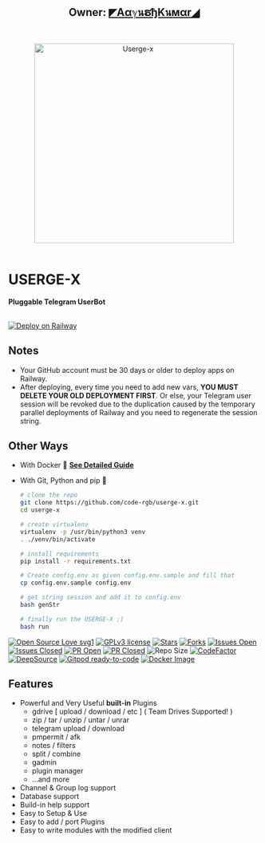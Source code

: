 <h2 align="center"><b>Owner: <a href="https://telegram.dog/AayushxKUMARZ">◤AαℽนຮђKนᴍαr◢</a></b></h2>
<br>
<p align="center">
   <a href="https://github.com/code-rgb/USERGE-X"><img src="https://telegra.ph/file/07fd6c82047993ce244a2.png" alt="Userge-x" width=400px></a>
   <br>
   <br>
</p>
<h1>USERGE-X</h1>
<b>Pluggable Telegram UserBot</b>
<br>
<br>

[![Deploy on Railway](https://railway.app/button.svg)](https://railway.app/new/template?template=https%3A%2F%2Fgithub.com%2Fculturecloud%2Fuserge-docker&envs=API_ID%2CAPI_HASH%2CHU_STRING_SESSION%2CBOT_TOKEN%2COWNER_ID%2CLOG_CHANNEL_ID%2CDATABASE_URL&API_IDDesc=Telegram+API+ID+%28get+it+from+https%3A%2F%2Fmy.telegram.org%29&API_HASHDesc=Telegram+API+hash+%28Get+it+from+https%3A%2F%2Fmy.telegram.org%29&HU_STRING_SESSIONDesc=Pyrogram+user+session+string+%28Generate+it+using+https%3A%2F%2Freplit.com%2F%40culturecloud%2Ftg-session-string-generator%29&BOT_TOKENDesc=Bot+API+token+of+the+bot+to+use+with+Userge+like+an+assistant+%28Get+it+from+%40BotFather+on+Telegram%29&OWNER_IDDesc=User+ID+of+the+account+you+want+as+the+owner+of+the+assistant+bot.+%28You+can+use+%40getidsbot+on+Telegram%29&LOG_CHANNEL_IDDesc=ID+of+the+channel+you+want+to+use+as+the+log+channel+for+Userge+%28Send+a+test+message+to+the+channel+and+forward+that+message+to+%40getidsbot+on+Telegram+to+get+the+channel+ID%29&DATABASE_URLDesc=MongoDB+URL+%28Get+it+from+https%3A%2F%2Fcloud.mongodb.com%29)


## Notes

* Your GitHub account must be 30 days or older to deploy apps on Railway.
* After deploying, every time you need to add new vars, **YOU MUST DELETE YOUR OLD DEPLOYMENT FIRST**. Or else, your Telegram user session will be revoked due to the duplication caused by the temporary parallel deployments of Railway and you need to regenerate the session string.

## Other Ways

* With Docker 🐳 
    <a href="https://github.com/code-rgb/USERGE-X/blob/alpha/resources/readmeDocker.md"><b>See Detailed Guide</b></a>

* With Git, Python and pip 🔧
  ```bash
  # clone the repo
  git clone https://github.com/code-rgb/userge-x.git
  cd userge-x

  # create virtualenv
  virtualenv -p /usr/bin/python3 venv
  . ./venv/bin/activate

  # install requirements
  pip install -r requirements.txt

  # Create config.env as given config.env.sample and fill that
  cp config.env.sample config.env

  # get string session and add it to config.env
  bash genStr

  # finally run the USERGE-X ;)
  bash run
  ```


[![Open Source Love svg1](https://badges.frapsoft.com/os/v1/open-source.png?v=103)](https://github.com/code-rgb/userge-x)
[![GPLv3 license](https://img.shields.io/badge/License-GPLv3-blue.svg?&style=flat-square)](https://github.com/code-rgb/USERGE-X#copyright--license)
[![Stars](https://img.shields.io/github/stars/code-rgb/USERGE-X?&style=flat-square)](https://github.com/code-rgb/USERGE-X/stargazers)
[![Forks](https://img.shields.io/github/forks/code-rgb/USERGE-X?&style=flat-square)](https://github.com/code-rgb/USERGE-X/network/members)
[![Issues Open](https://img.shields.io/github/issues/code-rgb/USERGE-X?&style=flat-square)](https://github.com/code-rgb/USERGE-X/issues)
[![Issues Closed](https://img.shields.io/github/issues-closed/code-rgb/USERGE-X?&style=flat-square)](https://github.com/code-rgb/USERGE-X/issues?q=is:closed)
[![PR Open](https://img.shields.io/github/issues-pr/code-rgb/USERGE-X?&style=flat-square)](https://github.com/code-rgb/USERGE-X/pulls)
[![PR Closed](https://img.shields.io/github/issues-pr-closed/code-rgb/USERGE-X?&style=flat-square)](https://github.com/code-rgb/USERGE-X/pulls?q=is:closed)
![Repo Size](https://img.shields.io/github/repo-size/code-rgb/userge-x?style=flat-square)
[![CodeFactor](https://www.codefactor.io/repository/github/code-rgb/userge-x/badge?&style=flat-square)](https://www.codefactor.io/repository/github/code-rgb/userge-x)
[![DeepSource](https://deepsource.io/gh/code-rgb/userge-x.svg/?label=active+issues&show_trend=true)](https://deepsource.io/gh/code-rgb/userge-x/?ref=repository-badge)
[![Gitpod ready-to-code](https://img.shields.io/badge/Gitpod-ready--to--code-blue?logo=gitpod&style=flat-square)](https://gitpod.io/#https://github.com/code-rgb/userge-x)
[![Docker Image](https://img.shields.io/docker/image-size/varietyjames1/userge_x?color=blue&label=Docker%20Size&style=flat-square&logo=docker&logoColor=white)](https://hub.docker.com/r/varietyjames1/userge_x/tags?page=1&ordering=last_updated)
<br>

## Features 

* Powerful and Very Useful **built-in** Plugins
  * gdrive [ upload / download / etc ] ( Team Drives Supported! ) 
  * zip / tar / unzip / untar / unrar
  * telegram upload / download
  * pmpermit / afk
  * notes / filters
  * split / combine
  * gadmin
  * plugin manager
  * ...and more
* Channel & Group log support
* Database support
* Build-in help support
* Easy to Setup & Use
* Easy to add / port Plugins
* Easy to write modules with the modified client

